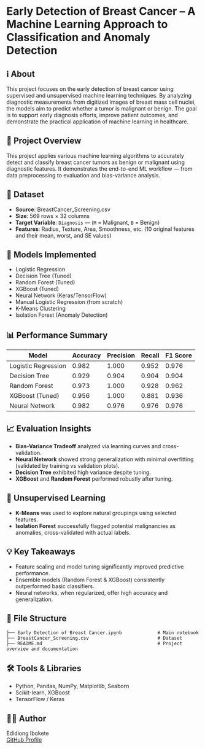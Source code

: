 # Early Detection of Breast Cancer – A Machine Learning Approach to Classification and Anomaly Detection

## ℹ️ About
This project focuses on the early detection of breast cancer using supervised and unsupervised machine learning techniques. By analyzing diagnostic measurements from digitized images of breast mass cell nuclei, the models aim to predict whether a tumor is malignant or benign. The goal is to support early diagnosis efforts, improve patient outcomes, and demonstrate the practical application of machine learning in healthcare.

## 📌 Project Overview
This project applies various machine learning algorithms to accurately detect and classify breast cancer tumors as benign or malignant using diagnostic features. It demonstrates the end-to-end ML workflow — from data preprocessing to evaluation and bias-variance analysis.

## 📁 Dataset
- **Source**: BreastCancer_Screening.csv
- **Size**: 569 rows × 32 columns
- **Target Variable**: `Diagnosis` — (`M` = Malignant, `B` = Benign)
- **Features**: Radius, Texture, Area, Smoothness, etc. (10 original features and their mean, worst, and SE values)

## 🧠 Models Implemented
- Logistic Regression
- Decision Tree (Tuned)
- Random Forest (Tuned)
- XGBoost (Tuned)
- Neural Network (Keras/TensorFlow)
- Manual Logistic Regression (from scratch)
- K-Means Clustering
- Isolation Forest (Anomaly Detection)

## 📊 Performance Summary

| Model               | Accuracy | Precision | Recall | F1 Score |
|--------------------|----------|-----------|--------|----------|
| Logistic Regression| 0.982    | 1.000     | 0.952  | 0.976    |
| Decision Tree      | 0.929    | 0.904     | 0.904  | 0.904    |
| Random Forest      | 0.973    | 1.000     | 0.928  | 0.962    |
| XGBoost (Tuned)    | 0.956    | 1.000     | 0.881  | 0.936    |
| Neural Network     | 0.982    | 0.976     | 0.976  | 0.976    |

## 📈 Evaluation Insights
- **Bias-Variance Tradeoff** analyzed via learning curves and cross-validation.
- **Neural Network** showed strong generalization with minimal overfitting (validated by training vs validation plots).
- **Decision Tree** exhibited high variance despite tuning.
- **XGBoost** and **Random Forest** performed robustly after tuning.

## 🧪 Unsupervised Learning
- **K-Means** was used to explore natural groupings using selected features.
- **Isolation Forest** successfully flagged potential malignancies as anomalies, cross-validated with actual labels.

## 💡 Key Takeaways
- Feature scaling and model tuning significantly improved predictive performance.
- Ensemble models (Random Forest & XGBoost) consistently outperformed basic classifiers.
- Neural networks, when regularized, offer high accuracy and generalization.

## 📂 File Structure

```
├── Early Detection of Breast Cancer.ipynb             # Main notebook
├── BreastCancer_Screening.csv                         # Dataset
├── README.md                                          # Project overview and documentation
```

## 🛠️ Tools & Libraries
- Python, Pandas, NumPy, Matplotlib, Seaborn
- Scikit-learn, XGBoost
- TensorFlow / Keras

## 👨‍💻 Author
Edidiong Ibokete  
[GitHub Profile](https://github.com/Eddy-bok)

